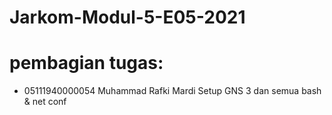 # Jarkom-Modul-5-E05-2021

# pembagian tugas:
- 05111940000054 Muhammad Rafki Mardi Setup GNS 3 dan semua bash & net conf 